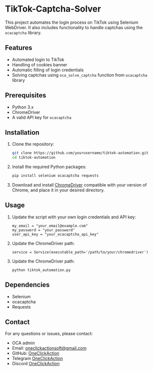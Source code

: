# TikTok-Captcha-Solver
This project automates the login process on TikTok using Selenium WebDriver. It also includes functionality to handle captchas using the `ocacaptcha` library.

## Features

- Automated login to TikTok
- Handling of cookies banner
- Automatic filling of login credentials
- Solving captchas using `oca_solve_captcha` function from `ocacaptcha` library

## Prerequisites

- Python 3.x
- ChromeDriver
- A valid API key for `ocacaptcha`

## Installation
1. Clone the repository:
   ```bash
   git clone https://github.com/yourusername/tiktok-automation.git
   cd tiktok-automation
   
2. Install the required Python packages:
   ```bash
   pip install selenium ocacaptcha requests
   
3. Download and install [ChromeDriver](https://googlechromelabs.github.io/chrome-for-testing/#stable) compatible with your version of Chrome, and place it in your desired directory.

## Usage
1. Update the script with your own login credentials and API key:
   ```
   my_email = "your_email@example.com"
   my_password = "your_password"
   user_api_key = "your_ocacaptcha_api_key"

2. Update the ChromeDriver path:
   ```
   service = Service(executable_path='/path/to/your/chromedriver')
   
3. Update the ChromeDriver path:
   ```
   python tiktok_automation.py

## Dependencies
- Selenium
- ocacaptcha
- Requests


## Contact
For any questions or issues, please contact:

- OCA admin
- Email: oneclickactionsoft@gmail.com
- GitHub: [OneClickAction](https://github.com/OneClickAction)
- Telegram [OneClickAction](https://t.me/+70DIlIc543U4NGQy)
- Discord [OneClickAction](https://discord.com/invite/YyDx3SJNCh)
